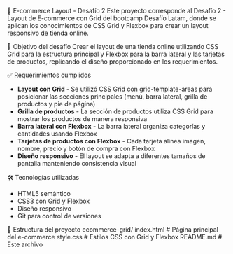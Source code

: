 🛒 E-commerce Layout - Desafío 2
Este proyecto corresponde al Desafío 2 - Layout de E-commerce con Grid del bootcamp Desafío Latam, donde se aplican los conocimientos de CSS Grid y Flexbox para crear un layout responsivo de tienda online.

🚀 Objetivo del desafío
Crear el layout de una tienda online utilizando CSS Grid para la estructura principal y Flexbox para la barra lateral y las tarjetas de productos, replicando el diseño proporcionado en los requerimientos.

✅ Requerimientos cumplidos
- **Layout con Grid** - Se utilizó CSS Grid con grid-template-areas para posicionar las secciones principales (menú, barra lateral, grilla de productos y pie de página)
- **Grilla de productos** - La sección de productos utiliza CSS Grid para mostrar los productos de manera responsiva
- **Barra lateral con Flexbox** - La barra lateral organiza categorías y cantidades usando Flexbox
- **Tarjetas de productos con Flexbox** - Cada tarjeta alinea imagen, nombre, precio y botón de compra con Flexbox
- **Diseño responsivo** - El layout se adapta a diferentes tamaños de pantalla manteniendo consistencia visual

🛠️ Tecnologías utilizadas
- HTML5 semántico
- CSS3 con Grid y Flexbox
- Diseño responsivo
- Git para control de versiones

📂 Estructura del proyecto
ecommerce-grid/
  index.html       # Página principal del e-commerce
  style.css        # Estilos CSS con Grid y Flexbox
  README.md        # Este archivo
